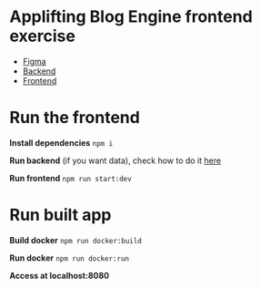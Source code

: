 # Applifting Blog Engine frontend exercise 

- [Figma](https://www.figma.com/file/VagZOrr3TjTAxGCpCUTSrO/Applifting-|-Full-Stack-Cvičení)
- [Backend](https://github.com/EtienneDuv/test-Applifting)
- [Frontend](https://github.com/EtienneDuv/test-Applifting-frontend)

# Run the frontend

**Install dependencies**
`npm i`

**Run backend** (if you want data), check how to do it [here](https://github.com/EtienneDuv/test-Applifting#dev-environment)

**Run frontend**
`npm run start:dev`

# Run built app

**Build docker**
`npm run docker:build`

**Run docker**
`npm run docker:run`

**Access at localhost:8080**